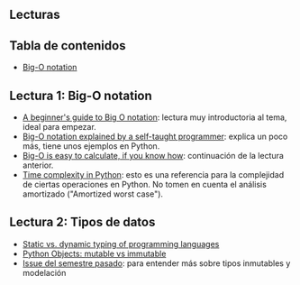 ## Lecturas

## Tabla de contenidos
* [Big-O notation](#Lectura-1:-Big-O-notation)


## Lectura 1:  Big-O notation

- [A beginner's guide to Big O notation](https://rob-bell.net/2009/06/a-beginners-guide-to-big-o-notation/): lectura muy introductoria al tema, ideal para empezar.
- [Big-O notation explained by a self-taught programmer](https://justin.abrah.ms/computer-science/big-o-notation-explained.html): explica un poco más, tiene unos ejemplos en Python.
- [Big-O is easy to calculate, if you know how](https://justin.abrah.ms/computer-science/how-to-calculate-big-o.html): continuación de la lectura anterior.
- [Time complexity in Python](https://wiki.python.org/moin/TimeComplexity): esto es una referencia para la complejidad de ciertas operaciones en Python. No tomen en cuenta el análisis amortizado ("Amortized worst case").


## Lectura 2: Tipos de datos
- [Static vs. dynamic typing of programming languages](https://pythonconquerstheuniverse.wordpress.com/2009/10/03/static-vs-dynamic-typing-of-programming-languages/)
- [Python Objects: mutable vs immutable](https://codehabitude.com/2013/12/24/python-objects-mutable-vs-immutable/)
- [Issue del semestre pasado](https://github.com/IIC2233-2016-1/syllabus/issues/481): para entender más sobre tipos inmutables y modelación
